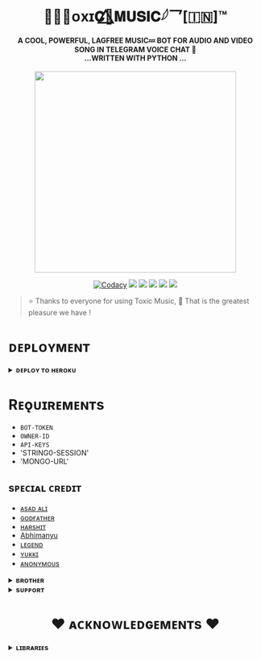<h1 align="center"><b> 𓆩᪵𝐓ᴏxɪ𝐂🌿⃤𝐌𝐔𝐒𝐈𝐂𓆪‌乛[🇮🇳]™</b></h1>

<h4 align="center"> A COOL, POWERFUL, LAGFREE MUSIC💤 BOT FOR AUDIO AND VIDEO SONG IN TELEGRAM VOICE CHAT 💫<br> ...WRITTEN WITH PYTHON ...</h4>

<p align="center"><a href="https://t.me/MERA_JIJA_HAI_TU"><img src="https://graph.org/file/1130f393e046f9f2280c6.jpg" width="400"></a></p>

<p align="center">
    <a href="https://app.codacy.com/manual/TOXICOP7755/TXCMUSICBOT/dashboard"> <img src="https://img.shields.io/codacy/grade/4d58f2a402b54aed8a7d95f7add45a81?color=brightgreen&logo=codacy&logoColor=green&style=for-the-badge" alt="Codacy" /></a>
    <a href="https://github.com/TOXICOP7755/TXCMUSICBOT"> <img src="https://img.shields.io/github/repo-size/TOXICOP7755/TXCMUSICBOT?color=orange&logo=github&logoColor=green&style=for-the-badge" /></a>
    <a href="https://github.com/TOXICOP7755/TXCMUSICBOT/commits/prince"> <img src="https://img.shields.io/github/last-commit/TOXICOP7755/TXCMUSICBOT?color=brown&logo=github&logoColor=green&style=for-the-badge" /></a>
    <a href="https://github.com/TOXICOP7755/TXCMUSICBOT/issues"> <img src="https://img.shields.io/github/issues/TOXICOP7755/TXCMUSICBOT?color=blueviolet&logo=github&logoColor=green&style=for-the-badge" /></a>
    <a href="https://github.com/TOXICOP7755/TXCMUSICBOT/network/members"> <img src="https://img.shields.io/github/forks/TOXICOP7755/TXCMUSICBOT?color=red&logo=github&logoColor=green&style=for-the-badge" /></a>  
    <a href="https://pypi.org/project/Telethon/"> <img src="https://img.shields.io/pypi/v/telethon?color=yellow&label=telethon&logo=python&logoColor=green&style=for-the-badge" /></a>
</p>

> ⭐️ Thanks to everyone for using Toxic Music,  🤭 That is the greatest pleasure we have !

# ᴅᴇᴘʟᴏʏᴍᴇɴᴛ


<details>
<summary><b>ᴅᴇᴘʟᴏʏ ᴛᴏ ʜᴇʀᴏᴋᴜ</b></summary>
<br>

[![Deploy](https://www.herokucdn.com/deploy/button.svg)](https://dashboard.heroku.com/new?template=https://github.com/TOXICOP7755/TXCMUSICBOT)

</details>

# Rᴇǫᴜɪʀᴇᴍᴇɴᴛs

- `BOT-TOKEN`
- `OWNER-ID`
- `API-KEYS`
- 'STRING0-SESSION'
- 'MONGO-URL'


## sᴘᴇᴄɪᴀʟ ᴄʀᴇᴅɪᴛ

- [ᴀsᴀᴅ ᴀʟɪ](https://t.me/Dr_Asad_Ali)
- [ɢᴏᴅғᴀᴛʜᴇʀ](https://github.com/mrtosumemon)
- [ʜᴀʀsʜɪᴛ](https://t.me/HarshitSharma361)
- [Abhimanyu](https://t.me/Itz_Venom_xD)
- [ʟᴇɢᴇɴᴅ](https://t.me/your_godfather_xd)
- [ʏᴜᴋᴋɪ](https://github.com/NotReallyShikhar)
- [ᴀɴᴏɴʏᴍᴏᴜs](https://github.com/TheAnonymous2005)
</details>

<details>
<summary><b>ʙʀᴏᴛʜᴇʀ</b></summary>
<br>

- [ᴛᴏsᴜ](https://t.me/YOUR_GODFATHER_XD)
- [ᴅᴇᴠɪʟ](https://t.me/its_devil_911)

</details>

<details>
<summary><b>sᴜᴘᴘᴏʀᴛ</b></summary>
<br>

# ❤️ Support<
<a href="https://t.me/The_Incricible"><img src="https://img.shields.io/badge/Join-Telegram%20Channel-red.svg?logo=Telegram"></a>
<a href="https://t.me/Incricible"><img src="https://img.shields.io/badge/Join-Telegram%20Group-blue.svg?logo=telegram"></a>
<a href="https://t.me/About_godfather"><img src="https://img.shields.io/badge/Give-Me%20Heart-blue.svg?logo=telegram"></a>
<a href="https://t.me/INCRICIBLE_NETWORK"><img src="https://img.shields.io/badge/Give-Me%20Heart-blue.svg?logo=telegram"></a>

</details>


<h1 align="center"><b>❤️ ᴀᴄᴋɴᴏᴡʟᴇᴅɢᴇᴍᴇɴᴛs ❤️</b></h1>

<details>
<summary><b>ʟɪʙʀᴀʀɪᴇs</b></summary>
<br>

ᴛʜᴀɴᴋs ᴛᴏ ᴀʟʟ ᴏғ ʏᴏᴜ ғᴏʀ ᴜsɪɴɢ ᴀɴᴅ ᴍᴀᴋɪɴɢ ᴀʟᴇxᴀ:

- [Pyrogram](https://github.com/pyrogram/pyrogram)
- [Py-Tgcalls](https://github.com/pytgcalls/pytgcalls)
</details>
